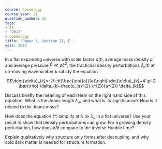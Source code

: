 ```yaml
---
course: Cosmology
course_year: II
question_number: 35
tags:
- II
- '2012'
- Cosmology
title: 'Paper 3, Section II, E '
year: 2012
---
```




In a flat expanding universe with scale factor $a(t)$, average mass density $\bar{\rho}$ and average pressure $\bar{P} \ll \bar{\rho} c^{2}$, the fractional density perturbations $\delta_{k}(t)$ at co-moving wavenumber $k$ satisfy the equation

$$\ddot{\delta}_{k}=-2\left(\frac{\dot{a}}{a}\right) \dot{\delta}_{k}+4 \pi G \bar{\rho} \delta_{k}-\frac{c_{s}^{2} k^{2}}{a^{2}} \delta_{k}$$

Discuss briefly the meaning of each term on the right hand side of this equation. What is the Jeans length $\lambda_{J}$, and what is its significance? How is it related to the Jeans mass?

How does the equation $(*)$ simplify at $\lambda \gg \lambda_{J}$ in a flat universe? Use your result to show that density perturbations can grow. For a growing density perturbation, how does $\dot{\delta} / \delta$ compare to the inverse Hubble time?

Explain qualitatively why structure only forms after decoupling, and why cold dark matter is needed for structure formation.